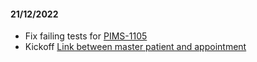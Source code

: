 #### 21/12/2022

- Fix failing tests for [PIMS-1105](https://doctolib.atlassian.net/jira/software/c/projects/PIMS/boards/169?modal=detail&selectedIssue=PIMS-1105)
- Kickoff [Link between master patient and appointment](https://doctolib.atlassian.net/wiki/spaces/PTA/pages/1228932074/PHP+PIMS+MVP+to+rollout+sharing+MasterPatient+in+Production)
